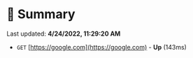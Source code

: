 # 📖 Summary
Last updated: **4/24/2022, 11:29:20 AM**

- `GET` [https://google.com](https://google.com) - **Up** (143ms)
